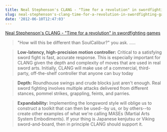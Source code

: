 ```yaml
---
title: Neal Stephenson's CLANG - "Time for a revolution" in swordfighting games
slug: neal-stephenson's-clang-time-for-a-revolution-in-swordfighting-games
date: '2012-06-10T12:47:03'
---
```


[Neal Stephenson's CLANG - "Time for a revolution" in swordfighting games](http://www.kickstarter.com/projects/260688528/clang)

> "How will this be different than SoulCalibur?" you ask. .....

> **Low-latency, high-precision motion controller:** Critical to a satisfying sword fight is fast, accurate response. This is especially important for CLANG given the depth and complexity of moves that are used in real sword arts. Initially, CLANG will make use of a commercial, third-party, off-the-shelf controller that anyone can buy today

> **Depth:** Roundhouse swings and crude blocks just aren't enough. Real sword fighting involves multiple attacks delivered from different stances, pommel strikes, grappling, feints, and parries.

> **Expandability:** Implementing the longsword style will oblige us to construct a toolkit that can then be used--by us, or by others--to create other examples of what we're calling MASEs (Martial Arts System Embodiments). If your thing is Japanese kenjutsu or Viking sword-and-board, then in principle CLANG should support it.

<!--more-->


